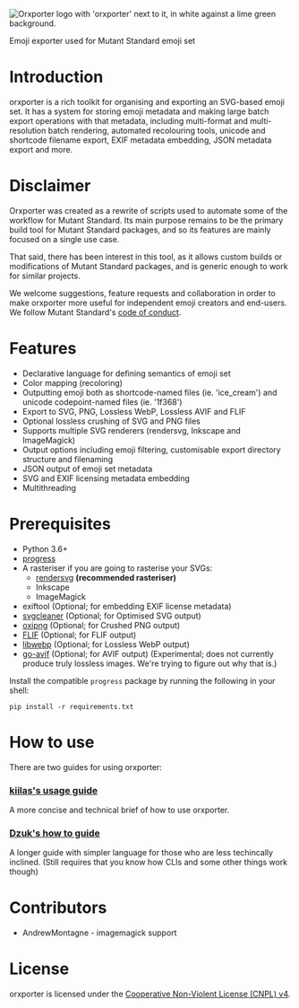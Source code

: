 ![Orxporter logo with 'orxporter' next to it, in white against a lime green background.](orxporter_logo.png)

Emoji exporter used for Mutant Standard emoji set

# Introduction

orxporter is a rich toolkit for organising and exporting an SVG-based emoji set.
It has a system for storing emoji metadata and making large batch export operations
with that metadata, including multi-format and multi-resolution batch rendering,
automated recolouring tools, unicode and shortcode filename export, EXIF metadata
embedding, JSON metadata export and more.


# Disclaimer

Orxporter was created as a rewrite of scripts used to automate some of the
workflow for Mutant Standard. Its main purpose remains to be the primary build
tool for Mutant Standard packages, and so its features are mainly focused on a
single use case.

That said, there has been interest in this tool, as it allows custom builds
or modifications of Mutant Standard packages, and is generic enough to work
for similar projects.

We welcome suggestions, feature requests and collaboration in order to make
orxporter more useful for independent emoji creators and end-users. We follow
Mutant Standard's [code of conduct](docs/code_of_conduct.md).


# Features

- Declarative language for defining semantics of emoji set
- Color mapping (recoloring)
- Outputting emoji both as shortcode-named files (ie. 'ice_cream') and unicode codepoint-named files (ie. '1f368')
- Export to SVG, PNG, Lossless WebP, Lossless AVIF and FLIF
- Optional lossless crushing of SVG and PNG files
- Supports multiple SVG renderers (rendersvg, Inkscape and ImageMagick)
- Output options including emoji filtering, customisable export directory
  structure and filenaming
- JSON output of emoji set metadata
- SVG and EXIF licensing metadata embedding
- Multithreading



# Prerequisites

- Python 3.6+
- [progress](https://github.com/verigak/progress)
- A rasteriser if you are going to rasterise your SVGs:
    - [rendersvg](https://github.com/RazrFalcon/resvg/tree/master/tools/rendersvg) **(recommended rasteriser)**
    - Inkscape
    - ImageMagick
- exiftool (Optional; for embedding EXIF license metadata)
- [svgcleaner](https://github.com/RazrFalcon/svgcleaner) (Optional; for Optimised SVG output)
- [oxipng](https://github.com/shssoichiro/oxipng) (Optional; for Crushed PNG output)
- [FLIF](https://github.com/FLIF-hub/FLIF) (Optional; for FLIF output)
- [libwebp](https://developers.google.com/speed/webp/docs/precompiled) (Optional; for Lossless WebP output)
- [go-avif](https://github.com/Kagami/go-avif) (Optional; for AVIF output) (Experimental; does not currently produce truly lossless images. We're trying to figure out why that is.)

Install the compatible `progress` package by running the following in your shell:

`pip install -r requirements.txt`

# How to use

There are two guides for using orxporter:

### [kiilas's usage guide](docs/kiilas/usage.md)

A more concise and technical brief of how to use orxporter.

### [Dzuk's how to guide](docs/dzuk/howto.md)

A longer guide with simpler language for those who are less techincally inclined. (Still requires that you know how CLIs and some other things work though)

# Contributors

* AndrewMontagne - imagemagick support

# License

orxporter is licensed under the [Cooperative Non-Violent License (CNPL) v4](license.txt).

